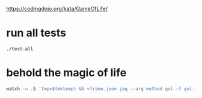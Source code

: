 https://codingdojo.org/kata/GameOfLife/

# run all tests

```shell
./test-all
```

# behold the magic of life

```bash
watch -n .5 'tmp=$(mktemp) && <frame.json jaq --arg method gol -f gol.jq >$tmp && mv $tmp frame.json && jaq <frame.json'
```
